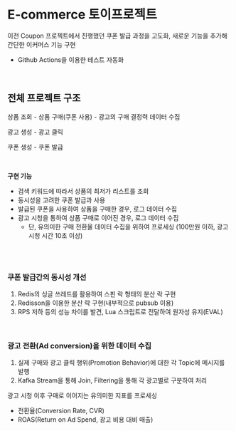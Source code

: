 # E-commerce 토이프로젝트

이전 Coupon 프로젝트에서 진행했던 쿠폰 발급 과정을 고도화, 새로운 기능을 추가해 간단한 이커머스 기능 구현

- Github Actions을 이용한 테스트 자동화

<br>

## 전체 프로젝트 구조

상품 조회 - 상품 구매(쿠폰 사용) - 광고의 구매 결정력 데이터 수집

광고 생성 - 광고 클릭

쿠폰 생성 - 쿠폰 발급


<br>

**구현 기능**
- 검색 키워드에 따라서 상품의 최저가 리스트를 조회
- 동시성을 고려한 쿠폰 발급과 사용
- 발급된 쿠폰을 사용하여 상품을 구매한 경우, 로그 데이터 수집
- 광고 시청을 통하여 상품 구매로 이어진 경우, 로그 데이터 수집
  - 단, 유의미한 구매 전환율 데이터 수집을 위하여 프로세싱 (100만원 이하, 광고 시청 시간 10초 이상)

<br> 
<br> 

### 쿠폰 발급간의 동시성 개선
1. Redis의 싱글 쓰레드를 활용하여 스핀 락 형태의 분산 락 구현
2. Redisson을 이용한 분산 락 구현(내부적으로 pubsub 이용)
3. RPS 저하 등의 성능 차이를 발견, Lua 스크립트로 전달하여 원자성 유지(EVAL)

<br> 

### 광고 전환(Ad conversion)을 위한 데이터 수집
1. 실제 구매와 광고 클릭 행위(Promotion Behavior)에 대한 각 Topic에 메시지를 발행
2. Kafka Stream을 통해 Join, Filtering을 통해 각 광고별로 구분하여 처리


광고 시청 이후 구매로 이어지는 유의미한 지표를 프로세싱
- 전환율(Conversion Rate, CVR)
- ROAS(Return on Ad Spend, 광고 비용 대비 매출)


<br>